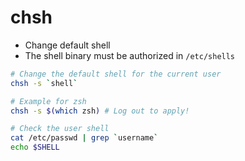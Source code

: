 # chsh

- Change default shell
- The shell binary must be authorized in `/etc/shells`

```sh
# Change the default shell for the current user
chsh -s `shell`

# Example for zsh
chsh -s $(which zsh) # Log out to apply!

# Check the user shell
cat /etc/passwd | grep `username`
echo $SHELL
```
